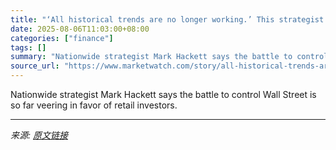 ```yaml
---
title: "‘All historical trends are no longer working.’ This strategist says retail investors are completely baffling Wall Street."
date: 2025-08-06T11:03:00+08:00
categories: ["finance"]
tags: []
summary: "Nationwide strategist Mark Hackett says the battle to control Wall Street is so far veering in favor of retail investors."
source_url: "https://www.marketwatch.com/story/all-historical-trends-are-no-longer-working-this-strategist-says-retail-investors-are-completely-baffling-wall-street-03b90199?mod=mw_rss_topstories"
---
```


Nationwide strategist Mark Hackett says the battle to control Wall Street is so far veering in favor of retail investors.

---

*来源: [原文链接](https://www.marketwatch.com/story/all-historical-trends-are-no-longer-working-this-strategist-says-retail-investors-are-completely-baffling-wall-street-03b90199?mod=mw_rss_topstories)*
